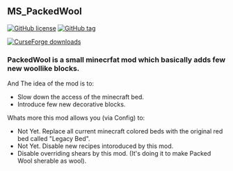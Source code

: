 ## MS_PackedWool
[![GitHub license](https://img.shields.io/github/license/dotBlueShoes/MS_PackedWool.svg)](https://github.com/dotBlueShoes/MS_PackedWool/blob/master/LICENSE.txt)
[![GitHub tag](https://img.shields.io/github/tag/dotBlueShoes/MS_PackedWool.svg)](https://github.com/dotBlueShoes/MS_PackedWool/tags)

[![CurseForge downloads](http://cf.way2muchnoise.eu/full_461262_downloads.svg)](https://www.curseforge.com/minecraft/mc-mods/packedwool)

### PackedWool is a small minecrfat mod which basically adds few new woollike blocks. 
And The idea of the mod is to:
- Slow down the access of the minecraft bed. 
- Introduce few new decorative blocks.

Whats more this mod allows you (via Config) to:
- Not Yet. Replace all current minecraft colored beds with the original red bed called "Legacy Bed".
- Not Yet. Disable new recipes intoroduced by this mod.  
- Disable overriding shears by this mod. (It's doing it to make Packed Wool sherable as wool).
